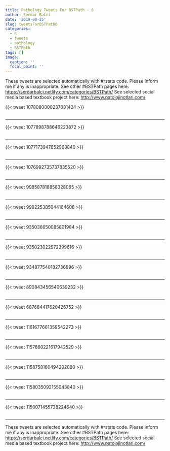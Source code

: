 ```yaml
---
title: Pathology Tweets For BSTPath - 6
author: Serdar Balci
date: '2019-08-25'
slug: tweetsForBSTPath6
categories:
  - R
  - tweets
  - pathology
  - BSTPath
tags: []
image:
  caption: ''
  focal_point: ''
---
```



These tweets are selected automatically with #rstats code. Please inform me if any is inappropriate.
See other #BSTPath pages here: https://serdarbalci.netlify.com/categories/BSTPath/ 
See selected social media based textbook project here: http://www.patolojinotlari.com/

{{< tweet 1078080000237031424 >}}
<br>
<br>
<hr>
{{< tweet 1077898788646223872 >}}
<br>
<br>
<hr>
{{< tweet 1077173947852963840 >}}
<br>
<br>
<hr>
{{< tweet 1076992735737835520 >}}
<br>
<br>
<hr>
{{< tweet 998587818858328065 >}}
<br>
<br>
<hr>
{{< tweet 998225385044164608 >}}
<br>
<br>
<hr>
{{< tweet 935036650085801984 >}}
<br>
<br>
<hr>
{{< tweet 935023022972399616 >}}
<br>
<br>
<hr>
{{< tweet 934877540182736896 >}}
<br>
<br>
<hr>
{{< tweet 890843456540639232 >}}
<br>
<br>
<hr>
{{< tweet 687684417620426752 >}}
<br>
<br>
<hr>
{{< tweet 1161677661359542273 >}}
<br>
<br>
<hr>
{{< tweet 1157860221617942529 >}}
<br>
<br>
<hr>
{{< tweet 1158758160494202880 >}}
<br>
<br>
<hr>
{{< tweet 1158035092155043840 >}}
<br>
<br>
<hr>
{{< tweet 1150071455738224640 >}}
<br>
<br>
<hr>


These tweets are selected automatically with #rstats code. Please inform me if any is inappropriate.
See other #BSTPath pages here: https://serdarbalci.netlify.com/categories/BSTPath/ 
See selected social media based textbook project here: http://www.patolojinotlari.com/
